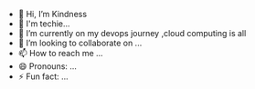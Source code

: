 - 👋 Hi, I’m Kindness
- 👀 I'm  techie...
- 🌱 I’m currently on my devops journey ,cloud computing is all
- 💞️ I’m looking to collaborate on ...
- 📫 How to reach me ...
- 😄 Pronouns: ...
- ⚡ Fun fact: ...

<!---
Kindprinx/Kindprinx is a ✨ special ✨ repository because its `README.md` (this file) appears on your GitHub profile.
You can click the Preview link to take a look at your changes.
--->
